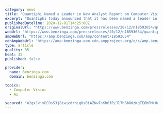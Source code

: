 ```yaml
---
category: news
title: "Quantiphi Named a Leader in New Analyst Report on Computer Vision Consultancies"
excerpt: "Quantiphi today announced that it has been named a leader in The Forrester New Wave™: Computer Vision Consultancies, Q4 2020. The report by Forrester evaluates Computer Vision Providers That Matter Most And How they stack up based on three categories: Current offering,"
publishedDateTime: 2020-12-01T14:25:00Z
originalUrl: "https://www.benzinga.com/pressreleases/20/12/n18593654/quantiphi-named-a-leader-in-new-analyst-report-on-computer-vision-consultancies"
webUrl: "https://www.benzinga.com/pressreleases/20/12/n18593654/quantiphi-named-a-leader-in-new-analyst-report-on-computer-vision-consultancies"
ampWebUrl: "https://amp.benzinga.com/amp/content/18593654"
cdnAmpWebUrl: "https://amp-benzinga-com.cdn.ampproject.org/c/s/amp.benzinga.com/amp/content/18593654"
type: article
quality: 35
heat: 35
published: false

provider:
  name: Benzinga.com
  domain: benzinga.com

topics:
  - Computer Vision
  - AI

secured: "u2qxJvjxDCOoS3j8iwjcdrhigUs0iAZNw7oKh0fP/Jl7hSb8OzKgTE6bPM+Hu/3ZG6el68bCq92RQjaIhV/Y7mfaLX/hIlRQ7gDjVPLO8aJ8L7KiJ8WAnPyk+v8BijPIhJ6obv1Om6/zQp/uuxxaWil65kTNvPMFdmC0F5qK9+N3uXpzBr6yQ01qnoL0sKaDyMpjTY+ok11n1QBOx+DrnC31uOl16WsM5pkcdlGHDKnv2PfrqO3aVdFf0Wko7EKCcGj1Bqag7tqapoxa5FdSNt27F+ZG3l1Q9vcdDUG9U2ewq9xZbpmFZ7wrdYU9elfIxOCrDP1f74TgLm5EqgAtYqjNuTneTzGpDkNuYzVvp+o=;dV3LtHR+e+U2zUmZDJp9qg=="
---
```


